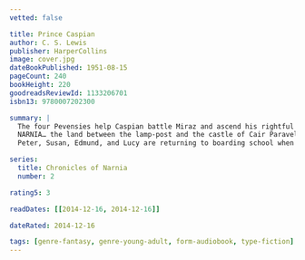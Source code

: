 ```yaml
---
vetted: false

title: Prince Caspian
author: C. S. Lewis
publisher: HarperCollins
image: cover.jpg
dateBookPublished: 1951-08-15
pageCount: 240
bookHeight: 220
goodreadsReviewId: 1133206701
isbn13: 9780007202300

summary: |
  The four Pevensies help Caspian battle Miraz and ascend his rightful throne
  NARNIA… the land between the lamp-post and the castle of Cair Paravel, where animals talk, where magical things happen… and where the adventure begins.
  Peter, Susan, Edmund, and Lucy are returning to boarding school when they are summoned from the dreary train station (by Susan's own magic horn) to return to the land of Narnia—the land where they had ruled as kings and queens and where their help is desperately needed.

series:
  title: Chronicles of Narnia
  number: 2

rating5: 3

readDates: [[2014-12-16, 2014-12-16]]

dateRated: 2014-12-16

tags: [genre-fantasy, genre-young-adult, form-audiobook, type-fiction]
---
```

